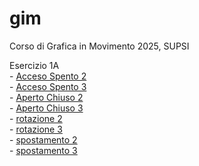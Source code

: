 # gim
Corso di Grafica in Movimento 2025, SUPSI 

Esercizio 1A  
	- [Acceso Spento 2](https://tuana-aktas.github.io/gim/esercizio_1A/acceso_spento_2.html)  
	- [Acceso Spento 3](https://tuana-aktas.github.io/gim/esercizio_1A/acceso_spento_3.html)   
	- [Aperto Chiuso 2](https://tuana-aktas.github.io/gim/esercizio_1A/aperto_chiuso_2.html)   
	- [Aperto Chiuso 3](https://tuana-aktas.github.io/gim/esercizio_1A/aperto_chiuso_3.html)   
	- [rotazione 2](https://tuana-aktas.github.io/gim/esercizio_1A/rotazione_2.html)   
	- [rotazione 3](https://tuana-aktas.github.io/gim/esercizio_1A/rotazione_3.html)   
	- [spostamento 2](https://tuana-aktas.github.io/gim/esercizio_1A/spostamento_2.html)    
	- [spostamento 3](https://tuana-aktas.github.io/gim/esercizio_1A/spostamento_3.html)  
 	






  
